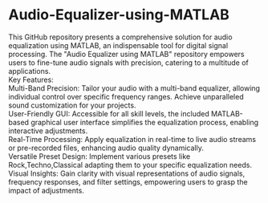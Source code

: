 # Audio-Equalizer-using-MATLAB
This GitHub repository presents a comprehensive solution for audio equalization using MATLAB, an indispensable tool for digital signal processing. The "Audio Equalizer using MATLAB" repository empowers users to fine-tune audio signals with precision, catering to a multitude of applications.
<br>
Key Features:
<br>
Multi-Band Precision: Tailor your audio with a multi-band equalizer, allowing individual control over specific frequency ranges. Achieve unparalleled sound customization for your projects.
<br>
User-Friendly GUI: Accessible for all skill levels, the included MATLAB-based graphical user interface simplifies the equalization process, enabling interactive adjustments.
<br>
Real-Time Processing: Apply equalization in real-time to live audio streams or pre-recorded files, enhancing audio quality dynamically.
<br>
Versatile Preset Design: Implement various presets like Rock,Techno,Classical adapting them to your specific equalization needs.
<br>
Visual Insights: Gain clarity with visual representations of audio signals, frequency responses, and filter settings, empowering users to grasp the impact of adjustments.

